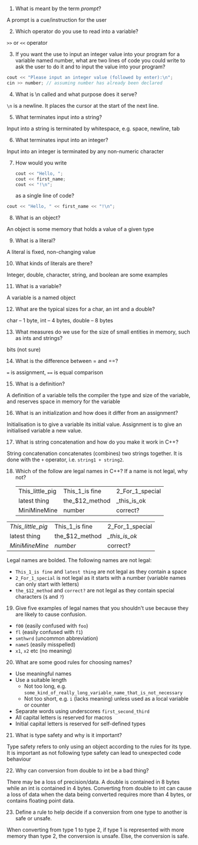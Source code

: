 1. What is meant by the term _prompt_?
   
A prompt is a cue/instruction for the user

2. Which operator do you use to read into a variable?

`>>` or `<<` operator 

3. If you want the use to input an integer value into your program for a variable named number, what are two lines of code you could write to ask the user to do it and to input the value into your program?

```cpp
cout << "Please input an integer value (followed by enter):\n";
cin >> number; // assuming number has already been declared
```

4. What is \n called and what purpose does it serve?

`\n` is a newline. It places the cursor at the start of the next line.

5. What terminates input into a string?

Input into a string is terminated by whitespace, e.g. space, newline, tab

6. What terminates input into an integer?

Input into an integer is terminated by any non-numeric character

7. How would you write

    ```cpp
    cout << "Hello, ";
    cout << first_name;
    cout << "!\n";
    ```

    as a single line of code?

```cpp
cout << "Hello, " << first_name << "!\n";
```

8.  What is an object?

An object is some memory that holds a value of a given type

9.  What is a literal?

A literal is fixed, non-changing value

10. What kinds of literals are there?

Integer, double, character, string, and boolean are some examples

11. What is a variable?

A variable is a named object

12. What are the typical sizes for a char, an int and a double?

char – 1 byte, int – 4 bytes, double – 8 bytes

13. What measures do we use for the size of small entities in memory, such as ints and strings?

bits (not sure)

14. What is the difference between = and ==?

`=` is assignment, `==` is equal comparison

15. What is a definition?

A definition of a variable tells the compiler the type and size of the variable, and reserves space in memory for the variable

16. What is an initialization and how does it differ from an assignment?

Initialisation is to give a variable its initial value. Assignment is to give an initialised variable a new value.

17. What is string concatenation and how do you make it work in C++?

String concatenation concatenates (combines) two strings together. It is done with the `+` operator, i.e. `string1 + string2`.

18. Which of the follow are legal names in C++? If a name is not legal, why not?

    |     |     |     |
    | --- | --- | --- |
    | This_little_pig | This_1_is fine | 2_For_1_special |
    | latest thing | the_$12_method | _this_is_ok |
    | MiniMineMine | number | correct?|

|     |     |     |
| --- | --- | --- |
| *This_little_pig* | This_1_is fine | 2_For_1_special |
| latest thing | the_$12_method | *_this_is_ok* |
| *MiniMineMine* | *number* | correct? |

Legal names are bolded. The following names are not legal:
* `This_1_is fine` and `latest thing` are not legal as they contain a space
* `2_For_1_special` is not legal as it starts with a number (variable names can only start with letters)
* `the_$12_method` and `correct?` are not legal as they contain special characters (`$` and `?`)

19. Give five examples of legal names that you shouldn't use because they are likely to cause confusion.

* `f00` (easily confused with `foo`)
* `fl` (easily confused with `f1`)
* `smthwrd` (uncommon abbreviation)
* `nameS` (easily misspelled)
* `x1`, `x2` etc (no meaning)

20. What are some good rules for choosing names?

* Use meaningful names
* Use a suitable length
  * Not too long, e.g. `some_kind_of_really_long_variable_name_that_is_not_necessary`
  * Not too short, e.g. `i` (lacks meaning) unless used as a local variable or counter
* Separate words using underscores `first_second_third`
* All capital letters is reserved for macros
* Initial capital letters is reserved for self-defined types

21.  What is type safety and why is it important?

Type safety refers to only using an object according to the rules for its type. It is important as not following type safety can lead to unexpected code behaviour

22.  Why can conversion from double to int be a bad thing?

There may be a loss of precision/data. A double is contained in 8 bytes while an int is contained in 4 bytes. Converting from double to int can cause a loss of data when the data being converted requires more than 4 bytes, or contains floating point data.

23.  Define a rule to help decide if a conversion from one type to another is safe or unsafe.

When converting from type 1 to type 2, if type 1 is represented with more memory than type 2, the conversion is unsafe. Else, the conversion is safe.